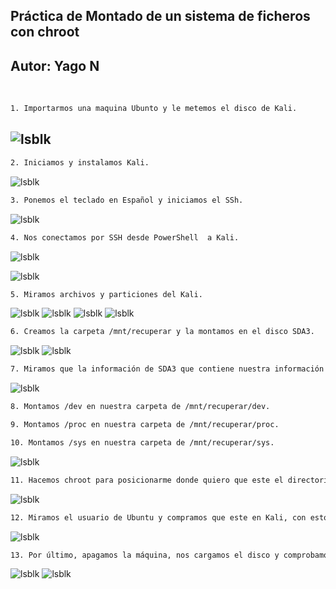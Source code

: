## Práctica de Montado de un sistema de ficheros con chroot

**Autor**: Yago N
</br>
---
</br>


```bash
1. Importarmos una maquina Ubunto y le metemos el disco de Kali.
```
![lsblk](/Capturas/1.png)
---
```bash
2. Iniciamos y instalamos Kali.
```
![lsblk](/Capturas/2.png)


```bash
3. Ponemos el teclado en Español y iniciamos el SSh.
```
![lsblk](/Capturas/3.png)


```bash
4. Nos conectamos por SSH desde PowerShell  a Kali.
```
![lsblk](/Capturas/4.png)

![lsblk](/Capturas/5.png)

```bash
5. Miramos archivos y particiones del Kali.
```
![lsblk](/Capturas/6.png)
![lsblk](/Capturas/7.png)
![lsblk](/Capturas/8.png)
![lsblk](/Capturas/9.png)


```bash
6. Creamos la carpeta /mnt/recuperar y la montamos en el disco SDA3.
```
![lsblk](/Capturas/10.png)
![lsblk](/Capturas/11.png)

```bash
7. Miramos que la información de SDA3 que contiene nuestra información de Ubuntu esta en /mnt/recuperar.
```
![lsblk](/Capturas/12.png)


```bash
8. Montamos /dev en nuestra carpeta de /mnt/recuperar/dev.
```


```bash
9. Montamos /proc en nuestra carpeta de /mnt/recuperar/proc.
```


```bash
10. Montamos /sys en nuestra carpeta de /mnt/recuperar/sys.
```
![lsblk](/Capturas/13.png)
```bash
11. Hacemos chroot para posicionarme donde quiero que este el directorio raíz.
```
![lsblk](/Capturas/14.png)
```bash
12. Miramos el usuario de Ubuntu y compramos que este en Kali, con esto somos root en Ubuntu y le cambiamos la contraseña con passwd  usuario.
```
![lsblk](/Capturas/15.png)
```bash
13. Por último, apagamos la máquina, nos cargamos el disco y comprobamos que se le ha cambiado la contraseña al usuario de Ubuntu y que podemos entrar.
```
![lsblk](/Capturas/16.png)
![lsblk](/Capturas/17.png)
